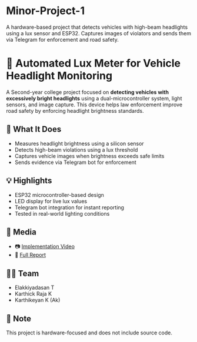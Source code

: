 # Minor-Project-1
A hardware-based project that detects vehicles with high-beam headlights using a lux sensor and ESP32. Captures images of violators and sends them via Telegram for enforcement and road safety.
# 🚦 Automated Lux Meter for Vehicle Headlight Monitoring

A Second-year college project focused on **detecting vehicles with excessively bright headlights** using a dual-microcontroller system, light sensors, and image capture. This device helps law enforcement improve road safety by enforcing headlight brightness standards.

## 📍 What It Does
- Measures headlight brightness using a silicon sensor
- Detects high-beam violations using a lux threshold
- Captures vehicle images when brightness exceeds safe limits
- Sends evidence via Telegram bot for enforcement

## 💡 Highlights
- ESP32 microcontroller-based design
- LED display for live lux values
- Telegram bot integration for instant reporting
- Tested in real-world lighting conditions

## 📸 Media
- 📷 [Implementation Video](https://drive.google.com/file/d/1fFz6h4TNiJDaY5tj5GqPSGSGvQ6YSRw2/view?usp=drive_link)
- 📄 [Full Report](./REPORT.pdf)

## 👨‍💻 Team
- Elakkiyadasan T
- Karthick Raja K
- Karthikeyan K (Ak)

## 📌 Note
This project is hardware-focused and does not include source code.
